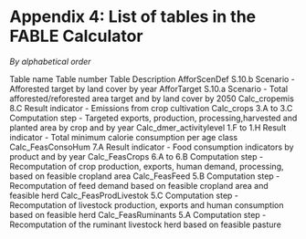 # Appendix 4: List of tables in the FABLE Calculator

_By alphabetical order_

Table name
Table number
Table Description
AfforScenDef
S.10.b
Scenario - Afforested target by land cover by year
AfforTarget
S.10.a
Scenario - Total afforested/reforested area target and by land cover by 2050
Calc_cropemis
8.C
Result indicator - Emissions from crop cultivation
Calc_crops
3.A to 3.C
Computation step - Targeted exports, production, processing,harvested and planted area by crop and by year
Calc_dmer_activitylevel
1.F to 1.H
Result indicator - Total minimum calorie consumption per age class
Calc_FeasConsoHum
7.A
Result indicator - Food consumption indicators by product and by year
Calc_FeasCrops
6.A to 6.B
Computation step - Recomputation of crop production, exports, human demand, processing, based on feasible cropland area
Calc_FeasFeed
5.B
Computation step - Recomputation of feed demand based on feasible cropland area and feasible herd
Calc_FeasProdLivestok
5.C
Computation step - Recomputation of livestock production, exports and human consumption based on feasible herd
Calc_FeasRuminants
5.A
Computation step - Recomputation of the ruminant livestock herd based on feasible pasture